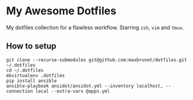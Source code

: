 # My Awesome Dotfiles

My dotfiles collection for a flawless workflow. Starring `zsh`, `vim` and `tmux`.

## How to setup

```shell
git clone --recurse-submodules git@github.com:maxbrunet/dotfiles.git ~/.dotfiles
cd ~/.dotfiles
mkvirtualenv .dotfiles
pip install ansible
ansible-playbook ansidot/ansidot.yml --inventory localhost, --connection local --extra-vars @apps.yml
```
